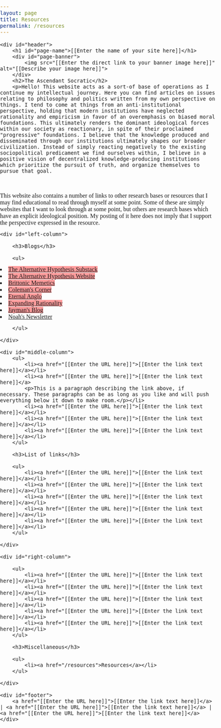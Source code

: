 ```yaml
---
layout: page
title: Resources
permalink: /resources
---
```


<!DOCTYPE HTML PUBLIC "-//W3C//DTD HTML 4.01 Transitional//EN"
"http://www.w3.org/TR/html4/loose.dtd">
<html>
<head>
<meta http-equiv="Content-Type" content="text/html; charset=utf-8" >
<title>The Ascendant Socratic Blog</title>
<meta name="description" content="[[Enter your site description here]]" >
<meta name="keywords" content="[[Enter 5 to 10 keywords or phrases separated by commas]]" >
<style>
/*** reset ***/
html, body, div, span, h1, h2, h3, p, a, img, strong, ol, ul, li { margin: 0; padding: 0; border: 0; outline: 0; font-weight: inherit; font-style: inherit; font-size: 100%;	font-family: inherit; vertical-align: baseline; }

img {border: 0;}

/*** universal ***/

a {color: blue; font-weight: bold; line-height: 1.3em}
	a:hover {background: blue; color: white}

p {line-height: 1.3em}
	
ul, ol {margin: 0 40px 0 20px; list-style-type: none}
	ul li {margin: 0 0 0.8em; line-height: 1.3em}

h1 {margin: 10px auto; max-width: 1000px; font-size: 2.4em}
h3 {margin: 20px 40px 10px 20px; padding: 20px 0 0 0; border-top: 2px solid black; font-size: 1.6em}

/** main **/

body {font-size: 85%; font-family: Arial, Helvetica, sans-serif; line-height: 1; background-color: #FFFFE0}

#header {width: 100%; float: left; padding: 10px 0; text-align: center; border-bottom: 2px solid black}
	#header h1#page-name {margin: 0; font-size: 1px; text-indent: -9999px}
	#header h2 {max-width: 1000px; margin: 20px auto 0; padding: 10px 0 0 0; border-top: 2px solid black; font-size: 1.8em}
	#header p {margin: 0 auto 10px auto; padding: 20px 0 ;  max-width: 1000px; text-align: left}
		#header p img {float: left; margin: 0 8px 8px 0; max-width: 200px}
	#header span {max-width: 1000px; font-size: 1.2em; margin: 0 auto; padding: 10px 0 0 0; display: block; border-top: 2px solid black; font-weight: bold; text-align: center; clear: both}

#left-column, #middle-column, #right-column {float: left; margin: 20px 0; }	
#left-column {width: 33%}
#middle-column {width: 33%} 
#right-column {width: 33%}

#footer {width: 100%; float: left; padding: 20px 0; text-align: center; font-size: 0.9em;}
</style>
</head>

<body>

	<div id="header">
    	<h1 id="page-name">[[Enter the name of your site here]]</h1>
    	<div id="page-banner">
        	<img src="[[Enter the direct link to your banner image here]]" alt="[[Describe your image here]]">
        </div>
        <h2>The Ascendant Socratic</h2>
        <p>Hello! This website acts as a sort-of base of operations as I continue my intellectual journey. Here you can find articles on issues relating to philosophy and politics written from my own perspective on things. I tend to come at things from an anti-institutional perspective, holding that modern institutions have neglected rationality and empiricism in favor of an overemphasis on biased moral foundations. This ultimately renders the dominant ideological forces within our society as reactionary, in spite of their proclaimed "progressive" foundations. I believe that the knowledge produced and disseminated through our institutions ultimately shapes our broader civilization. Instead of simply reacting negatively to the existing sociopolitical predicament we find ourselves within, I believe in a positive vision of decentralized knowledge-producing institutions which prioritize the pursuit of truth, and organize themselves to pursue that goal.
</br></br>
This website also contains a number of links to other research bases or resources that I may find educational to read through myself at some point. Some of these are simply websites that I want to look through at some point, but others are research bases which have an explicit ideological position. My posting of it here does not imply that I support the perspective expressed in the resource.</p>
    </div>
    
    <div id="left-column">

        <h3>Blogs</h3>
        
        <ul>

<li><span style="background-color: #ff9b9b;"><a href="https://thealternativehypothesis.substack.com/archive">The Alternative Hypothesis Substack</a></span></li>
<li><span style="background-color: #ff9b9b;"><a href="https://web.archive.org/web/20220531093112/https://thealternativehypothesis.org/index.php/about-the-alternative-hypothesis/">The Alternative Hypothesis Website</a></span></li>
<li><span style="background-color: #ff9b9b;"><a href="https://brittonicmemetics.wordpress.com/">Brittonic Memetics</a></span></li>
<li><span style="background-color: #ff9b9b;"><a href="https://colemanhughes.substack.com/">Coleman's Corner</a></span></li>
<li><span style="background-color: #ff9b9b;"><a href="https://eternalanglo.com/">Eternal Anglo</a></span></li>
<li><span style="background-color: #ff9b9b;"><a href="https://expandingrationality.substack.com/">Expanding Rationality</a></span></li>
<li><span style="background-color: #ff9b9b;"><a href="https://jaymans.wordpress.com/">Jayman's Blog</a></span></li>
<li><a href="https://noahcarl.substack.com/archive?sort=new">Noah's Newsletter</a></li>

        </ul>
        
    </div>
    
    <div id="middle-column">
        <ul>   
			<li><a href="[[Enter the URL here]]">[[Enter the link text here]]</a></li>
			<li><a href="[[Enter the URL here]]">[[Enter the link text here]]</a>
			<p>This is a paragraph describing the link above, if necessary. These paragraphs can be as long as you like and will push everything below it down to make room.</p></li>
			<li><a href="[[Enter the URL here]]">[[Enter the link text here]]</a></li>
			<li><a href="[[Enter the URL here]]">[[Enter the link text here]]</a></li>
			<li><a href="[[Enter the URL here]]">[[Enter the link text here]]</a></li>
    	</ul>
        
        <h3>List of links</h3>

        <ul>
            <li><a href="[[Enter the URL here]]">[[Enter the link text here]]</a></li>
			<li><a href="[[Enter the URL here]]">[[Enter the link text here]]</a></li>
			<li><a href="[[Enter the URL here]]">[[Enter the link text here]]</a></li>
			<li><a href="[[Enter the URL here]]">[[Enter the link text here]]</a></li>
			<li><a href="[[Enter the URL here]]">[[Enter the link text here]]</a></li>
        </ul>

    </div>
    
    <div id="right-column">
    
    	<ul>    
            <li><a href="[[Enter the URL here]]">[[Enter the link text here]]</a></li>
			<li><a href="[[Enter the URL here]]">[[Enter the link text here]]</a></li>
			<li><a href="[[Enter the URL here]]">[[Enter the link text here]]</a></li>
			<li><a href="[[Enter the URL here]]">[[Enter the link text here]]</a></li>
			<li><a href="[[Enter the URL here]]">[[Enter the link text here]]</a></li>
        </ul>
        
        <h3>Miscellaneous</h3>

        <ul>
            <li><a href="/resources">Resources</a></li>
        </ul>

    </div>
    
    <div id="footer">
		<a href="[[Enter the URL here]]">[[Enter the link text here]]</a> | <a href="[[Enter the URL here]]">[[Enter the link text here]]</a> | <a href="[[Enter the URL here]]">[[Enter the link text here]]</a>
    </div>
    
</body>
</html>
